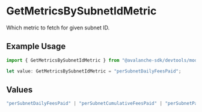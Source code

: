 # GetMetricsBySubnetIdMetric

Which metric to fetch for given subnet ID.

## Example Usage

```typescript
import { GetMetricsBySubnetIdMetric } from "@avalanche-sdk/devtools/models/operations";

let value: GetMetricsBySubnetIdMetric = "perSubnetDailyFeesPaid";
```

## Values

```typescript
"perSubnetDailyFeesPaid" | "perSubnetCumulativeFeesPaid" | "perSubnetPayingValidators"
```